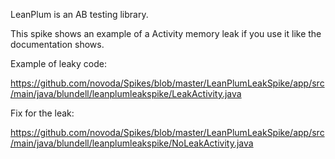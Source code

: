 LeanPlum is an AB testing library.

This spike shows an example of a Activity memory leak if you use it like the documentation shows.

Example of leaky code:

https://github.com/novoda/Spikes/blob/master/LeanPlumLeakSpike/app/src/main/java/blundell/leanplumleakspike/LeakActivity.java

Fix for the leak:

https://github.com/novoda/Spikes/blob/master/LeanPlumLeakSpike/app/src/main/java/blundell/leanplumleakspike/NoLeakActivity.java
